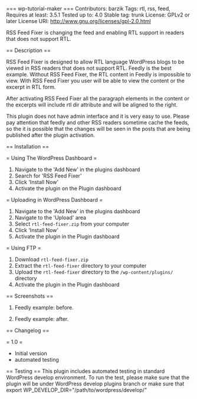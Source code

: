 === wp-tutorial-maker ===
Contributors: barzik
Tags: rtl, rss, feed,
Requires at least: 3.5.1
Tested up to: 4.0
Stable tag: trunk
License: GPLv2 or later
License URI: http://www.gnu.org/licenses/gpl-2.0.html

RSS Feed Fixer is changing the feed and enabling RTL support in readers that does not support RTL. 

== Description ==

RSS Feed Fixer is designed to allow RTL language WordPress blogs to be viewed in RSS readers that does not support RTL.
Feedly is the best example. Without RSS Feed Fixer, the RTL content in Feedly is impossible to view. With RSS Feed Fixer
you user will be able to view the content or the excerpt in RTL form. 

After activating RSS Feed Fixer all the paragraph elements in the content or the excerpts will include rtl dir attribute
and will be aligned to the right.

This plugin does not have admin interface and it is very easy to use. Please pay attention that feedly and other RSS 
readers sometime cache the feeds, so the it is possible that the changes will be seen in the posts that are being 
published after the plugin activation.

== Installation ==

= Using The WordPress Dashboard =

1. Navigate to the 'Add New' in the plugins dashboard
2. Search for 'RSS Feed Fixer'
3. Click 'Install Now'
4. Activate the plugin on the Plugin dashboard

= Uploading in WordPress Dashboard =

1. Navigate to the 'Add New' in the plugins dashboard
2. Navigate to the 'Upload' area
3. Select `rtl-feed-fixer.zip` from your computer
4. Click 'Install Now'
5. Activate the plugin in the Plugin dashboard

= Using FTP =

1. Download `rtl-feed-fixer.zip`
2. Extract the `rtl-feed-fixer` directory to your computer
3. Upload the `rtl-feed-fixer` directory to the `/wp-content/plugins/` directory
4. Activate the plugin in the Plugin dashboard



== Screenshots ==

1. Feedly example: before.

2. Feedly example: after.

== Changelog ==

= 1.0 =
* Initial version
* automated testing

== Testing ==
This plugin includes automated testing in standard WordPress develop environment.
To run the test, please make sure that the plugin will be under WordPress develop plugins branch or make sure that
export WP_DEVELOP_DIR="/path/to/wordpress/develop/"
